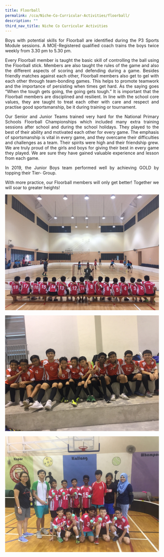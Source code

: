 ```yaml
---
title: Floorball
permalink: /cca/Niche-Co-Curricular-Activities/floorball/
description: ""
third_nav_title: Niche Co Curricular Activities
---
```

<p style="text-align:justify">Boys with potential skills for Floorball are identified during the P3 Sports Module sessions. A MOE-Registered qualified coach trains the boys twice weekly from 3.30 pm to 5.30 pm.

  

<p style="text-align:justify">Every Floorball member is taught the basic skill of controlling the ball using the Floorball stick. Members are also taught the rules of the game and also the different aspects of scoring and defending during a game. Besides friendly matches against each other, Floorball members also get to gel with each other through team-bonding games. This helps to promote teamwork and the importance of persisting when times get hard. As the saying goes “When the tough gets going, the going gets tough.” It is important that the Floorball members are disciplined and resilient. In line with the school core values, they are taught to treat each other with care and respect and practise good sportsmanship, be it during training or tournament.

  

<p style="text-align:justify">Our Senior and Junior Teams trained very hard for the National Primary Schools Floorball Championships which included many extra training sessions after school and during the school holidays. They played to the best of their ability and motivated each other for every game. The emphasis of sportsmanship is vital in every game, and they overcame their difficulties and challenges as a team. Their spirits were high and their friendship grew. We are truly proud of the girls and boys for giving their best in every game they played. We are sure they have gained valuable experience and lesson from each game.

  

<p style="text-align:justify">In 2019, the Junior Boys team performed well by achieving GOLD by topping their Tier- Group.

  

<p style="text-align:justify">With more practice, our Floorball members will only get better! Together we will soar to greater heights!

![](/images/Floorball01.jpeg)

![](/images/Floorball02.jpeg)

![](/images/Floorball03.jpeg)
